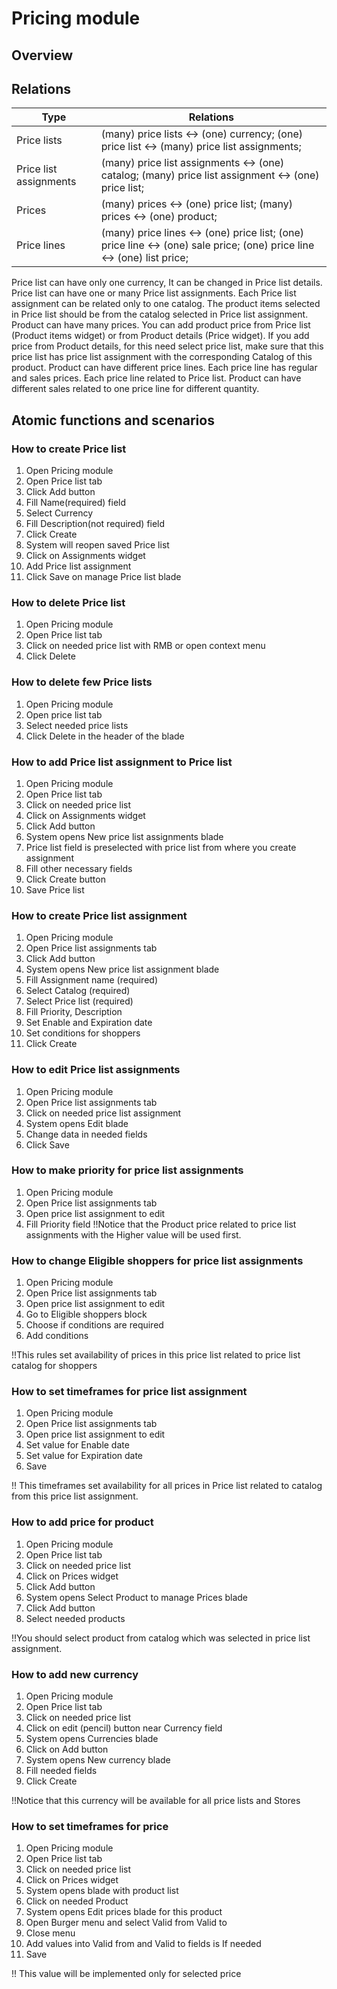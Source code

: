 # Pricing module

## Overview

## Relations

Type |Relations
---|--- 
Price lists | (many) price lists <-> (one) currency; (one) price list <-> (many) price list assignments; 
Price list assignments | (many) price list assignments <-> (one) catalog; (many) price list assignment <-> (one) price list;
Prices | (many) prices <-> (one) price list; (many) prices <-> (one) product;
Price lines | (many) price lines <-> (one) price list; (one) price line <-> (one) sale price; (one) price line <-> (one) list price; 

Price list can have only one currency, It can be changed in Price list details.
Price list can have one or many Price list assignments. Each Price list assignment can be related only to one catalog. The product items selected in Price list should be from the catalog selected in Price list assignment.
Product can have many prices. You can add product price from Price list (Product items widget) or from Product details (Price widget). If you add price from Product details, for this need select price list, make sure that this price list has price list assignment with the corresponding Catalog of this product.
Product can have different price lines. Each price line has regular and sales prices. Each price line related to  Price list. Product can have different sales related to one price line for different quantity.


## Atomic functions and scenarios

### How to create Price list

1.	Open Pricing module
2.	Open Price list tab
3.	Click Add button
4.	Fill Name(required) field
5.	Select Currency
6.	Fill Description(not required) field
7.	Click Create
8.	System will reopen saved Price list
9.	Click on Assignments widget
10.	 Add Price list assignment
11.	 Click Save on manage Price list blade

### How to delete Price list

1.	Open Pricing module
2.	Open Price list tab
3.	Click on needed price list with RMB or open context menu
4.	Click Delete

### How to delete few Price lists

1.	Open Pricing module
2.	Open price list tab
3.	Select needed price lists 
4.	Click Delete in the header of the blade

### How to add Price list assignment to Price list

1.	Open Pricing module
2.	Open Price list tab
3.	Click on needed price list 
4.	Click on Assignments widget
5.	Click Add button
6.	System opens New price list assignments blade
7.	Price list field is preselected with price list from where you create assignment
8.	Fill other necessary fields 
9.	Click Create button
10.	 Save Price list

### How to create Price list assignment

1.	Open Pricing module
2.	Open Price list assignments tab
3.	Click Add button 
4.	System opens New price list assignment blade
5.	Fill Assignment name (required)
6.	Select Catalog (required)
7.	Select Price list (required)
8.	Fill Priority, Description 
9.	Set Enable and Expiration date
10.	 Set conditions for shoppers 
11.	 Click Create

### How to edit Price list assignments

1.	Open Pricing module
2.	Open Price list assignments tab
3.	Click on needed price list assignment
4.	System opens Edit blade
5.	Change data in needed fields
6.	Click Save

### How to make priority for price list assignments

1.	Open Pricing module
2.	Open Price list assignments tab
3.	Open price list assignment to edit
4.	Fill Priority field
!!Notice that the Product price related to price list assignments with the Higher value will be used first.

### How to change Eligible shoppers for price list assignments

1.	Open Pricing module
2.	Open Price list assignments tab
3.	Open price list assignment to edit
4.	Go to Eligible shoppers block
5.	Choose if conditions are required
6.	Add conditions

!!This rules set availability of prices  in this price list related to price list catalog for shoppers 

### How to set timeframes for price list assignment

1.	Open Pricing module
2.	Open Price list assignments tab
3.	Open price list assignment to edit
4.	Set value for Enable date
5.	Set value for Expiration date
6.	Save

!! This timeframes set availability for all prices in Price list related to catalog from this price list assignment. 

### How to add price for product

1.	Open Pricing module
2.	Open Price list tab
3.	Click on needed price list 
4.	Click on Prices widget
5.	Click Add button
6.	System opens Select Product to manage Prices blade
7.	Click Add button 
8.	Select needed products 

!!You should select product from catalog which was selected in price list assignment.

### How to add new currency

1.	Open Pricing module
2.	Open Price list tab
3.	Click on needed price list 
4.	Click on edit (pencil) button near Currency field
5.	System opens Currencies blade
6.	Click on Add button
7.	System opens New currency blade
8.	Fill needed fields
9.	Click Create

!!Notice that this currency will be available for all price lists and Stores

### How to set timeframes for price

1.	Open Pricing module
2.	Open Price list tab
3.	Click on needed price list 
4.	Click on Prices widget
5.	System opens blade with product list
6.	Click on needed Product
7.	System opens Edit prices blade for this product
8.	Open Burger menu and select Valid from Valid to
9.	Close menu
10.	 Add values into Valid from and Valid to fields is If needed
11.	 Save

!! This value will be implemented only for selected price
